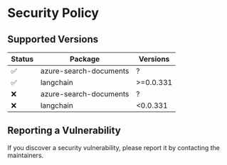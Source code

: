 # Security Policy

## Supported Versions

| Status                      | Package                  | Versions           |
|-----------------------------|--------------------------|--------------------|
| ✅                         | azure-search-documents   | ?                  |
| ✅                         | langchain                | >=0.0.331          |
| ❌                         | azure-search-documents   | ?                  |
| ❌                         | langchain                | <0.0.331           |

## Reporting a Vulnerability

If you discover a security vulnerability, please report it by contacting the maintainers.
